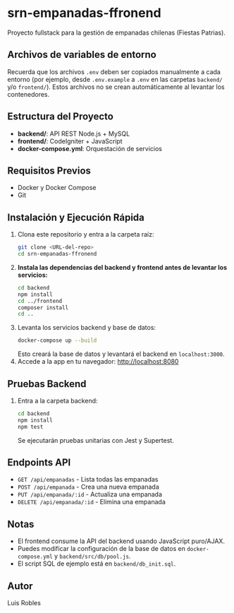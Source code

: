 # srn-empanadas-ffronend

Proyecto fullstack para la gestión de empanadas chilenas (Fiestas Patrias).

## Archivos de variables de entorno
Recuerda que los archivos `.env` deben ser copiados manualmente a cada entorno (por ejemplo, desde `.env.example` a `.env` en las carpetas `backend/` y/o `frontend/`). Estos archivos no se crean automáticamente al levantar los contenedores.

## Estructura del Proyecto
- **backend/**: API REST Node.js + MySQL
- **frontend/**: CodeIgniter + JavaScript
- **docker-compose.yml**: Orquestación de servicios

## Requisitos Previos
- Docker y Docker Compose
- Git

## Instalación y Ejecución Rápida
1. Clona este repositorio y entra a la carpeta raíz:
	```sh
	git clone <URL-del-repo>
	cd srn-empanadas-ffronend
	```
2. **Instala las dependencias del backend y frontend antes de levantar los servicios:**
	```sh
	cd backend
	npm install
	cd ../frontend
	composer install
	cd ..
	```
3. Levanta los servicios backend y base de datos:
	```sh
	docker-compose up --build
	```
	Esto creará la base de datos y levantará el backend en `localhost:3000`.
4. Accede a la app en tu navegador: [http://localhost:8080](http://localhost:8080)

## Pruebas Backend
1. Entra a la carpeta backend:
	```sh
	cd backend
	npm install
	npm test
	```
	Se ejecutarán pruebas unitarias con Jest y Supertest.

## Endpoints API
- `GET /api/empanadas` - Lista todas las empanadas
- `POST /api/empanada` - Crea una nueva empanada
- `PUT /api/empanada/:id` - Actualiza una empanada
- `DELETE /api/empanada/:id` - Elimina una empanada

## Notas
- El frontend consume la API del backend usando JavaScript puro/AJAX.
- Puedes modificar la configuración de la base de datos en `docker-compose.yml` y `backend/src/db/pool.js`.
- El script SQL de ejemplo está en `backend/db_init.sql`.

## Autor
Luis Robles

